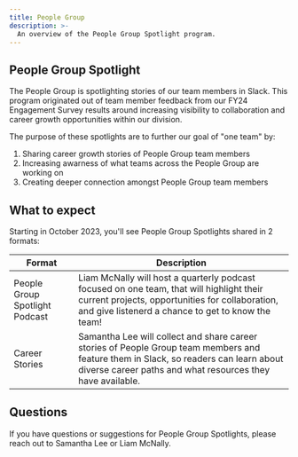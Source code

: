 ```yaml
---
title: People Group
description: >-
  An overview of the People Group Spotlight program.
---
```


## People Group Spotlight

The People Group is spotlighting stories of our team members in Slack. This program originated out of team member feedback from our FY24 Engagement Survey results around increasing visibility to collaboration and career growth opportunities within our division.

The purpose of these spotlights are to further our goal of "one team" by:

1. Sharing career growth stories of People Group team members
1. Increasing awarness of what teams across the People Group are working on
1. Creating deeper connection amongst People Group team members


## What to expect

Starting in October 2023, you'll see People Group Spotlights shared in 2 formats:

| Format | Description |
| ----- | ---------- |
| People Group Spotlight Podcast | Liam McNally will host a quarterly podcast focused on one team, that will highlight their current projects, opportunities for collaboration, and give listenerd a chance to get to know the team! |
| Career Stories | Samantha Lee will collect and share career stories of People Group team members and feature them in Slack, so readers can learn about diverse career paths and what resources they have available. |

## Questions

If you have questions or suggestions for People Group Spotlights, please reach out to Samantha Lee or Liam McNally.

